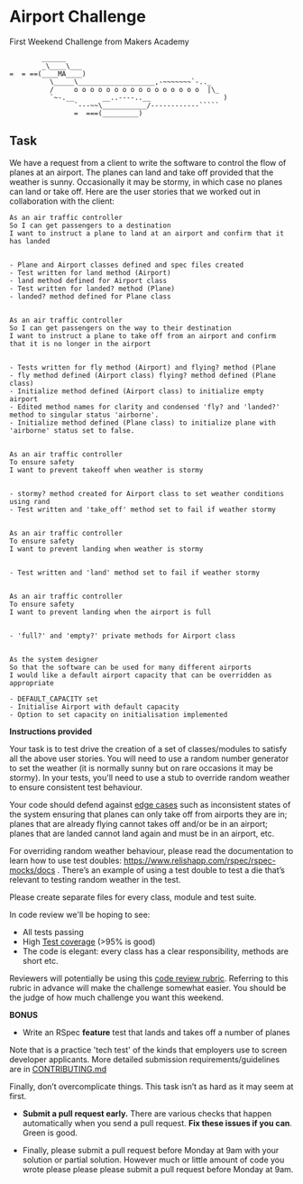 Airport Challenge
=================

First Weekend Challenge from Makers Academy <br>

```
        ______
        _\____\___
=  = ==(____MA____)
          \_____\___________________,-~~~~~~~`-.._
          /     o o o o o o o o o o o o o o o o  |\_
          `~-.__       __..----..__                  )
                `---~~\___________/------------`````
                =  ===(_________)

```

Task
-----

We have a request from a client to write the software to control the flow of planes at an airport. The planes can land and take off provided that the weather is sunny. Occasionally it may be stormy, in which case no planes can land or take off.  Here are the user stories that we worked out in collaboration with the client:

```
As an air traffic controller
So I can get passengers to a destination
I want to instruct a plane to land at an airport and confirm that it has landed

```
```

- Plane and Airport classes defined and spec files created
- Test written for land method (Airport)
- land method defined for Airport class
- Test written for landed? method (Plane)
- landed? method defined for Plane class

```
```

As an air traffic controller
So I can get passengers on the way to their destination
I want to instruct a plane to take off from an airport and confirm that it is no longer in the airport
```
```

- Tests written for fly method (Airport) and flying? method (Plane
- fly method defined (Airport class) flying? method defined (Plane class)
- Initialize method defined (Airport class) to initialize empty airport
- Edited method names for clarity and condensed 'fly? and 'landed?' method to singular status 'airborne'.
- Initialize method defined (Plane class) to initialize plane with 'airborne' status set to false.
```
```

As an air traffic controller
To ensure safety
I want to prevent takeoff when weather is stormy
```
```

- stormy? method created for Airport class to set weather conditions using rand
- Test written and 'take_off' method set to fail if weather stormy
```
```

As an air traffic controller
To ensure safety
I want to prevent landing when weather is stormy
```
```

- Test written and 'land' method set to fail if weather stormy
```
```

As an air traffic controller
To ensure safety
I want to prevent landing when the airport is full
```
```

- 'full?' and 'empty?' private methods for Airport class
```
```

As the system designer
So that the software can be used for many different airports
I would like a default airport capacity that can be overridden as appropriate
```
```
- DEFAULT_CAPACITY set
- Initialise Airport with default capacity
- Option to set capacity on initialisation implemented
```

**Instructions provided**

Your task is to test drive the creation of a set of classes/modules to satisfy all the above user stories. You will need to use a random number generator to set the weather (it is normally sunny but on rare occasions it may be stormy). In your tests, you'll need to use a stub to override random weather to ensure consistent test behaviour.

Your code should defend against [edge cases](http://programmers.stackexchange.com/questions/125587/what-are-the-difference-between-an-edge-case-a-corner-case-a-base-case-and-a-b) such as inconsistent states of the system ensuring that planes can only take off from airports they are in; planes that are already flying cannot takes off and/or be in an airport; planes that are landed cannot land again and must be in an airport, etc.

For overriding random weather behaviour, please read the documentation to learn how to use test doubles: https://www.relishapp.com/rspec/rspec-mocks/docs . There’s an example of using a test double to test a die that’s relevant to testing random weather in the test.

Please create separate files for every class, module and test suite.

In code review we'll be hoping to see:

* All tests passing
* High [Test coverage](https://github.com/makersacademy/course/blob/master/pills/test_coverage.md) (>95% is good)
* The code is elegant: every class has a clear responsibility, methods are short etc.

Reviewers will potentially be using this [code review rubric](docs/review.md).  Referring to this rubric in advance will make the challenge somewhat easier.  You should be the judge of how much challenge you want this weekend.

**BONUS**

* Write an RSpec **feature** test that lands and takes off a number of planes

Note that is a practice 'tech test' of the kinds that employers use to screen developer applicants.  More detailed submission requirements/guidelines are in [CONTRIBUTING.md](CONTRIBUTING.md)

Finally, don’t overcomplicate things. This task isn’t as hard as it may seem at first.

* **Submit a pull request early.**  There are various checks that happen automatically when you send a pull request.  **Fix these issues if you can**.  Green is good.

* Finally, please submit a pull request before Monday at 9am with your solution or partial solution.  However much or little amount of code you wrote please please please submit a pull request before Monday at 9am.
